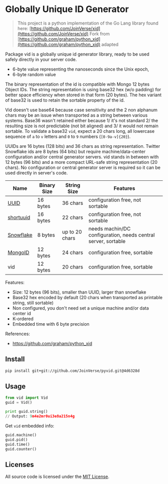 # Globally Unique ID Generator

> This project is a python implementation of the Go Lang library found here: [https://github.com/JoinVerse/xid](https://github.com/JoinVerse/xid)
> Fork from [https://github.com/graham/python_xid](https://github.com/graham/python_xid) adapted

Package vid is a globally unique id generator library, ready to be used safely directly in your server code.


- 6-byte value representing the nanoseconds since the Unix epoch,
- 6-byte random value

The binary representation of the id is compatible with Mongo 12 bytes Object IDs.
The string representation is using base32 hex (w/o padding) for better space efficiency
when stored in that form (20 bytes). The hex variant of base32 is used to retain the
sortable property of the id.

Vid doesn't use base64 because case sensitivity and the 2 non alphanum chars may be an
issue when transported as a string between various systems. Base36 wasn't retained either
because 1/ it's not standard 2/ the resulting size is not predictable (not bit aligned)
and 3/ it would not remain sortable. To validate a base32 `vid`, expect a 20 chars long,
all lowercase sequence of `a` to `v` letters and `0` to `9` numbers (`[0-9a-v]{20}`).

UUIDs are 16 bytes (128 bits) and 36 chars as string representation. Twitter Snowflake
ids are 8 bytes (64 bits) but require machine/data-center configuration and/or central
generator servers. vid stands in between with 12 bytes (96 bits) and a more compact
URL-safe string representation (20 chars). No configuration or central generator server
is required so it can be used directly in server's code.

| Name        | Binary Size | String Size    | Features
|-------------|-------------|----------------|----------------
| [UUID]      | 16 bytes    | 36 chars       | configuration free, not sortable
| [shortuuid] | 16 bytes    | 22 chars       | configuration free, not sortable
| [Snowflake] | 8 bytes     | up to 20 chars | needs machin/DC configuration, needs central server, sortable
| [MongoID]   | 12 bytes    | 24 chars       | configuration free, sortable
| vid         | 12 bytes    | 20 chars       | configuration free, sortable

[UUID]: https://en.wikipedia.org/wiki/Universally_unique_identifier
[shortuuid]: https://github.com/stochastic-technologies/shortuuid
[Snowflake]: https://blog.twitter.com/2010/announcing-snowflake
[MongoID]: https://docs.mongodb.org/manual/reference/object-id/

Features:

- Size: 12 bytes (96 bits), smaller than UUID, larger than snowflake
- Base32 hex encoded by default (20 chars when transported as printable string, still sortable)
- Non configured, you don't need set a unique machine and/or data center id
- K-ordered
- Embedded time with 6 byte precision


References:

- https://github.com/graham/python_xid

## Install

```bash
pip install git+git://github.com/JoinVerse/pyvid.git@4d6328d
```
## Usage

```python
from vid import Vid
guid = Vid()

print guid.string()
// Output: 9m4e2mr0ui3e8a215n4g
```

Get `vid` embedded info:

```python
guid.machine()
guid.pid()
guid.time()
guid.counter()
```

## Licenses

All source code is licensed under the [MIT License](https://raw.github.com/JoinVerse/pyvid/master/LICENSE).